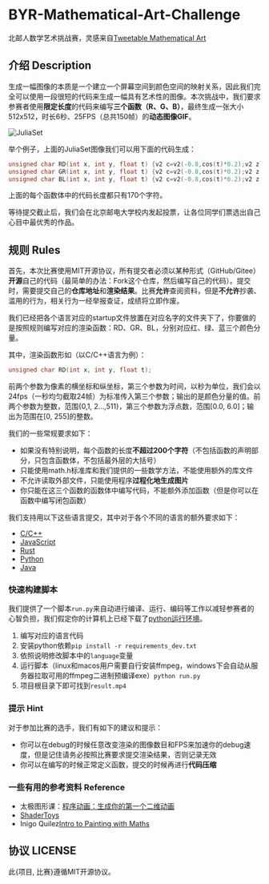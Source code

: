 # BYR-Mathematical-Art-Challenge

北邮人数学艺术挑战赛，灵感来自[Tweetable Mathematical Art](http://codegolf.stackexchange.com/questions/35569/tweetable-mathematical-art)

## 介绍 Description

生成一幅图像的本质是一个建立一个屏幕空间到颜色空间的映射关系，因此我们完全可以使用一段很短的代码来生成一幅具有艺术性的图像。本次挑战中，我们要求参赛者使用**限定长度**的代码来编写**三个函数（R、G、B）**，最终生成一张大小512x512，时长6秒、25FPS（总共150帧）的**动态图像GIF**。

![JuliaSet](./assets/example.gif)

举个例子，上面的JuliaSet图像我们可以用下面的代码生成：

```c++
unsigned char RD(int x, int y, float t) {v2 c=v2(-0.8,cos(t)*0.2);v2 z = v2(2.0*x/f(N-1)-1.0,2.0*(f(y)/N-0.5));int i=0;while(no2(z)<20&&i<50){v2 s=v2(z.x*z.x-z.y*z.y,z.x*z.y*2.0);z=a2(c,s);i++;}return 255-i*5.1;}
unsigned char GR(int x, int y, float t) {v2 c=v2(-0.8,cos(t)*0.2);v2 z = v2(2.0*x/f(N-1)-1.0,2.0*(f(y)/N-0.5));int i=0;while(no2(z)<20&&i<50){v2 s=v2(z.x*z.x-z.y*z.y,z.x*z.y*2.0);z=a2(c,s);i++;}return 255-i*5.1;}
unsigned char BL(int x, int y, float t) {v2 c=v2(-0.8,cos(t)*0.2);v2 z = v2(2.0*x/f(N-1)-1.0,2.0*(f(y)/N-0.5));int i=0;while(no2(z)<20&&i<50){v2 s=v2(z.x*z.x-z.y*z.y,z.x*z.y*2.0);z=a2(c,s);i++;}return 255-i*5.1;}
```

上面的每个函数体中的代码长度都只有170个字符。

等待提交截止后，我们会在北京邮电大学校内发起投票，让各位同学们票选出自己心目中最优秀的作品。

## 规则 Rules

首先，本次比赛使用MIT开源协议，所有提交者必须以某种形式（GitHub/Gitee）**开源**自己的代码（最简单的办法：Fork这个仓库，然后编写自己的代码）。提交时，需要提交自己的**仓库地址**和**渲染结果**。比赛**允许**查阅资料，但是**不允许**抄袭、滥用的行为，相关行为一经举报查证，成绩将立即作废。

我们已经把各个语言对应的startup文件放置在对应名字的文件夹下了，你要做的是按照规则编写对应的渲染函数：RD、GR、BL，分别对应红、绿、蓝三个颜色分量。

其中，渲染函数形如（以C/C++语言为例）：

```c
unsigned char RD(int x, int y, float t);
```

前两个参数为像素的横坐标和纵坐标，第三个参数为时间，以秒为单位，我们会以24fps（一秒均匀截取24帧）为标准传入第三个参数；输出的是颜色分量的值。前两个参数为整数，范围{0,1, 2...,511}，第三个参数为浮点数，范围[0.0, 6.0]；输出为范围在[0, 255]的整数。

我们的一些常规要求如下：

- 如果没有特别说明，每个函数的长度**不超过200个字符**（不包括函数的声明部分，只包含函数体，不包括最外层的大括号）
- 只能使用math.h标准库和我们提供的一些数学方法，不能使用额外的库文件
- 不允许读取外部文件，只能使用程序**过程化地生成图片**
- 你只能在这三个函数的函数体中编写代码，不能额外添加函数（但是你可以在函数中编写闭包函数）

我们支持用以下这些语言提交，其中对于各个不同的语言的额外要求如下：

- [C/C++](./C_CPP/README.md)
- [JavaScript](./JavaScript/README.md)
- [Rust](./Rust/README.md)
- [Python](./Python/README.md)
- [Java](./Java/README.md)

### 快速构建脚本

我们提供了一个脚本`run.py`来自动进行编译、运行、编码等工作以减轻参赛者的心智负担，我们假定你的计算机上已经下载了[python运行环境](https://www.python.org/downloads/)。

1. 编写对应的语言代码
2. 安装python依赖`pip install -r requirements_dev.txt`
3. 依照说明修改脚本中的`language`变量
4. 运行脚本（linux和macos用户需要自行安装ffmpeg，windows下会自动从服务器拉取可用的ffmpeg二进制预编译exe）`python run.py`
5. 项目根目录下即可找到`result.mp4`

### 提示 Hint

对于参加比赛的选手，我们有如下的建议和提示：

- 你可以在debug的时候任意改变渲染的图像数目和FPS来加速你的debug速度，但是记住请务必按照比赛要求提交渲染结果，否则记录无效
- 你可以在编写的时候正常定义函数，提交的时候再进行**代码压缩**

### 一些有用的参考资料 Reference

- 太极图形课：[程序动画：生成你的第一个二维动画](https://www.bilibili.com/video/BV14Q4y1q7C9)
- [ShaderToys](https://www.shadertoy.com/)
- Inigo Quilez[Intro to Painting with Maths](https://www.youtube.com/watch?v=0ifChJ0nJfM&t=778s)

## 协议 LICENSE

此{项目, 比赛}遵循MIT开源协议。
